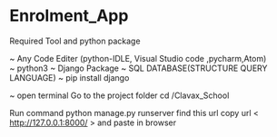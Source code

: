 # Enrolment_App
Required Tool and python package

~ Any Code Editer (python-IDLE, Visual Studio code ,pycharm,Atom)<BR>
~ python3
~ Django Package
~ SQL DATABASE(STRUCTURE QUERY LANGUAGE)
~ pip install django


~ open terminal
Go to the project folder
cd /Clavax_School

Run command
python manage.py runserver
find this url
copy url <  http://127.0.0.1:8000/ > and paste in browser


 


